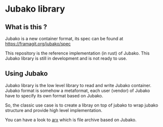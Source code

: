 Jubako library
==============


What is this ?
--------------

Jubako is a new container format, its spec can be found at https://framagit.org/jubako/spec

This repository is the reference implementation (in rust) of Jubako.
This Jubako library is still in development and is not ready to use.


Using Jubako
------------

Jubako library is the low level library to read and write Jubako container.
Jubako format is somehow a metaformat, each user (vendor) of Jubako have to
specify its own format based on Jubako.

So, the classic use case is to create a libray on top of jubako to wrap jubako
structure and provide high level implementation.

You can have a look to [arx](https:://framagit.org/jubako/arx) which is file
archive based on Jubako.

